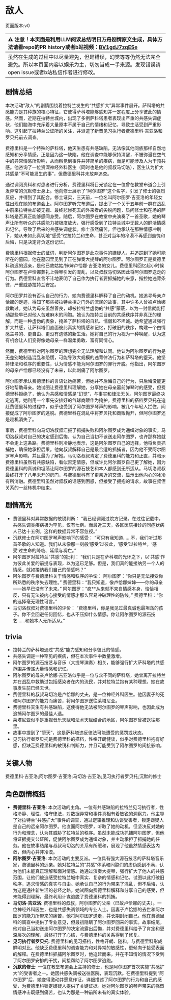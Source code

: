 # 敌人
页面版本:v0
 

| :warning: 注意！本页面是利用LLM阅读总结明日方舟剧情原文生成，具体方法请看repo的PR history或者b站视频：[BV1gdJ7zqESe](https://www.bilibili.com/video/BV1gdJ7zqESe/)         |
|:----------------------------|
| 虽然在生成的过程中以尽量避免，但是错误，幻觉等等仍然无法完全避免。所以本页面内容以娱乐为主，切勿当成一手来源。发现错误请open issue或者b站私信作者进行修改。|



## 剧情总结
本次活动“敌人”的剧情围绕着拉特兰发生的“共感扩大”异常事件展开。萨科塔的共感能力是其种族的核心特征，它使得萨科塔能够感知并一定程度上分享彼此的情感。然而，近期在拉特兰城内，出现了多例萨科塔患者表现出严重的共感失调症状，他们脑海中充斥着大量原本不属于自己的情绪和记忆，导致生活受到严重影响。这引起了拉特兰公证所的关注，并派遣了新晋见习执行者费德里科·吉亚洛和罗贝托前去调查。

费德里科是一个特殊的萨科塔，他天生患有共感缺陷，无法像其他同族那样自然地感知和分享情感。正是因为这一缺陷，他在调查中能够保持清醒，不被弥漫在空气中的异常情感所影响，从而察觉到事件并非简单的疾病，而是可能涉及人为干预共感。他咨询了一位资深神经外科医生（同时也是他的叔叔马切洛），医生认为扩大共感是“不可能发生的事”，但费德里科并未放弃追查。

通过调阅资料和对患者进行分析，费德里科将目光锁定在一位曾在教堂布道会上引发异常的沉默修士身上。他向修士展示了“阿尔图罗”这个名字，引发了修士的强烈反应，并得到了其配合。修士证实，三天前，一位名叫阿尔图罗·吉亚洛的年轻女性出现在她的布道会上。阿尔图罗听完布道后，提出了一个关于五年前一群在战乱中前来拉特兰却被无视、最终悲惨死去的外来者的尖锐问题，质问修士和在场的萨科塔是否真正能够感同身受。随后，阿尔图罗在教堂中央演奏了一首圣歌，她的琴声让所有听众的共感能力被极度放大，强行感受到了拉特兰城中无数人的鲜活情感和记忆，导致了后来的共感失调症状。修士虽然痛苦，但也承认在那种情感冲刷下，她从未如此真切地“感受”过拉特兰和生命，甚至对当年的冷漠不再感到羞愧和后悔，只是决定背负这份记忆。

费德里科根据修士的证词，判断阿尔图罗是此次事件的嫌疑人，并追踪到了她可能所在的墓园。他在墓园里见到了正在弹奏大提琴的阿尔图罗。阿尔图罗正是费德里科疏远的远亲，是他已故姑姑/婶婶卢恰娜·吉亚洛的女儿。费德里科回忆起小时候阿尔图罗在卢恰娜葬礼上弹琴引发的混乱，以及叔叔马切洛因此将阿尔图罗送走的行为。费德里科直言不讳地表明了自己作为执行者要抓捕她的来意，指控她违背条律，严重威胁拉特兰安定。

阿尔图罗并没有否认自己的行为，她向费德里科解释了自己的动机。她追寻母亲卢恰娜的足迹，得知了那些被拉特兰拒之门外的流民的故事，其中许多人曾被卢恰娜救助过。她认为母亲虽然善良，却被拉特兰虚伪的“共感”蒙蔽，以为一封信就能打动那些早已对他人苦难麻木的同胞。她认为拉特兰目前的共感秩序并非真正的理解，而是一种虚伪的表象，掩盖了萨科塔的自私、懦弱和不坦诚。她希望通过强行扩大共感，让萨科塔们直面彼此真实的情感和记忆，打破旧的秩序，构建一个由情感主导的、更自由、更没有遗憾的新生活。她将自己的行为视为一种唤醒，认为这有机会让人们变得像她母亲一样温柔勇敢、富有同情心。

然而，费德里科对阿尔图罗的理想完全无法理解和认同。他认为阿尔图罗的行为是无差别地制造混乱和恐慌，可能导致大规模的违背律法行为和萨科塔的堕天。他坚持律法和秩序的重要性，认为情感不能为阿尔图罗的罪行开脱。他指出，阿尔图罗的母亲卢恰娜已经没有了未来，以此刺痛了阿尔图罗。

阿尔图罗承认费德里科的言语让她痛苦，但她并不后悔自己的行为，只后悔没能更好地帮助母亲。她试图让费德里科理解她，分享她在母亲墓前弹琴时的感受，但费德里科拒绝了，他认为共感和情感是“幻觉”，与事实和律法无关。阿尔图罗最终决定逃离，她利用一个事先安排好的气球商贩作为掩护。费德里科的搭档罗贝托在追赶费德里科的过程中，似乎也受到了阿尔图罗琴声的影响，被几个年轻人拦住，间接促成了阿尔图罗的逃脱。费德里科在混乱中将罗贝托和商贩抛开，但阿尔图罗还是趁机消失了。

事后，费德里科向马切洛叔叔汇报了抓捕失败和阿尔图罗成为通缉对象的事实。马切洛叔叔对自己的决定感到后悔，认为自己当初不该送走阿尔图罗，也许那样她就不会走上这条路。费德里科则冷静地表示，这是阿尔图罗自己的选择，他将负责抓捕她，确保她承担后果。他向叔叔解释自己是最合适的抓捕者，因为他不受阿尔图罗琴声影响，并且最为了解她。马切洛叔叔肯定了费德里科的能力和正直，并暗示费德里科虽然有共感缺陷，看似否定情感，但或许比阿尔图罗自己更了解她，因为费德里科的真诚和坦荡让阿尔图罗的源石技艺和本人都感到无所适从。马切洛叔叔最终打开了八年未开的房门，与费德里科有了更亲近的交流，显示出他内心的冰冷有所消融。费德里科虽然对叔叔的话感到困惑，但接受了拥抱的请求，故事在叔侄关系的一丝转机中结束。
## 剧情高光
*   费德里科对异常数据的敏锐判断：
    “我已经调阅过院方记录。在过往记载中，共感失调类疾病极为罕见，仅有七例。而最近三天，各区医院接诊的同症状病人已达十五例。这样的数据异常不容忽视。”
*   沉默修士在阿尔图罗琴声影响下的感受：
    “可只有我知道......不，我们听过那首圣歌的人知道。我们从未像那一刻般‘感受’过彼此，‘感受’过拉特兰，‘感受’过生命的降临、延续与凋亡。”
*   阿尔图罗对拉特兰“共感”的批判：
    “我们只是在萨科塔的光环之下，以‘共感’作为彼此关爱的前提与表现，以为这已足够。但是，我们真的能接纳另一个人的情感，就如接纳我们自己的情感吗？”
*   阿尔图罗与费德里科关于情感和秩序的争论：
    阿尔图罗：“你只是无法接受你所熟悉的秩序失去理性。”
    费德里科：“我只知道，像卢恰娜婶婶——你的母亲——她早已没有了未来。”
    阿尔图罗：“疯**从来就不来自情感本身，恰恰相反，只有无法被内心接受的情感才那么容易冲破理性的防线。”
    费德里科：“你的选择毫无理性可言。”
*   马切洛叔叔对费德里科的评价：
    “费德里科，你是我见过最真诚也最坦荡的孩子。你不会回避任何回忆，也从不压抑什么情感。你让阿尔图罗的源石技艺......和她本人无所适从。”
## trivia
*   拉特兰的萨科塔通过“共感”能力感知和分享彼此的情感。
*   共感失调是一种罕见的疾病，但在本次事件中数量激增。
*   阿尔图罗的源石技艺与音乐（大提琴演奏）相关，能够强行扩大萨科塔的共感范围并传递大量情感和记忆。
*   阿尔图罗的母亲卢恰娜·吉亚洛似乎是一位与众不同的萨科塔，她曾离开拉特兰并在战乱中救助过包括感染者在内的流民，并对拉特兰抱有某种理想。她在故事发生前已经去世。
*   费德里科的叔叔马切洛是卢恰娜的丈夫，是一位神经外科医生。他因妻子的死和阿尔图罗的能力而痛苦，将阿尔图罗送往莱塔尼亚。
*   费德里科天生有共感缺陷，这使得他无法被阿尔图罗的琴声影响，也因此成为追捕阿尔图罗的最佳人选。
*   莱塔尼亚似乎是重视音乐天赋和法术天赋结合的地区，阿尔图罗曾被送往那里。
*   故事中提到了“堕天”，这是萨科塔违反律法可能遭受的惩罚或状态。
*   见习执行者罗贝托是费德里科的搭档，性格开朗健谈，似乎对费德里科抱有好感，但缺乏费德里科的敏锐和判断力，并且可能受到了阿尔图罗的间接影响。
## 关键人物
费德里科·吉亚洛;阿尔图罗·吉亚洛;马切洛·吉亚洛;见习执行者罗贝托;沉默的修士
## 角色剧情概括
-   **费德里科·吉亚洛**: 本次活动的主角。一位有共感缺陷的拉特兰见习执行者，性格冷静、理性、恪守律法，对数据异常和事件真相有着敏锐的洞察力。他主导了对拉特兰“共感扩大”事件的调查，通过逻辑推理和访谈受害者，锁定嫌疑人是自己的远亲阿尔图罗。他直面阿尔图罗，听取了她的动机，但坚决反对她的行为和理念，认为其威胁了拉特兰的秩序。虽然未能成功抓捕阿尔图罗，但他将证据提交公证所，促使阿尔图罗成为通缉对象，并主动承担了抓捕她的任务。他在故事结尾与叔叔马切洛的关系有所缓和，展现了他虽然情感表达内敛，但内心并非冷漠。
-   **阿尔图罗·吉亚洛**: 本次活动的主要反派。一位具有强大源石技艺的萨科塔音乐家，费德里科的远亲。她对拉特兰的“共感”体系和同胞们的虚伪感到不满，认为他们未能真正理解和面对情感。她通过演奏大提琴，强行扩大了他人的共感范围，让他们被迫感受拉特兰城中真实、复杂的情感和记忆，试图以此打破旧秩序，追求情感的真实与自由。她承认自己的行为带来了混乱，但不后悔，认为这是通往新生活的必经之路。她试图向费德里科解释和分享自己的感受，但未能得到理解，最终利用计谋逃脱了费德里科的抓捕。
-   **马切洛·吉亚洛**: 费德里科的叔叔，阿尔图罗的父亲（已故卢恰娜的丈夫）。一位神经外科医生，也是共感失调领域的专业人士。因妻子卢恰娜的去世和阿尔图罗的能力所带来的痛苦，他将阿尔图罗送走，并长期封闭自己。他在费德里科的调查中提供了专业意见，但最初隐瞒了阿尔图罗回来的事实。故事结尾，他对自己当初送走阿尔图罗的决定流露出后悔，并对费德里科给予了肯定和更深层次的理解，最终打开了心结，与费德里科的关系得到了修复。
-   **见习执行者罗贝托**: 费德里科的见习搭档，性格开朗、随和，与费德里科形成鲜明对比。他缺乏费德里科的调查能力和对异常的敏感性，更倾向于接受表面的解释。在费德里科抓捕阿尔图罗时，他追赶而来，并在不知情的情况下受到了阿尔图罗安排的干扰，间接帮助了阿尔图罗逃跑。
-   **沉默的修士**: 一位在教堂布道会上主持的修士，也是阿尔图罗首次实施“共感扩大”的受害者之一。她因共感失调被送往医院，表现沉默。在费德里科提到“阿尔图罗”后，她变得激动并愿意作证，详细描述了阿尔图罗的行为和自己的感受，为费德里科锁定嫌疑人提供了关键证据。她对阿尔图罗的琴声带来的强烈情感冲击既感到痛苦，也认为那是一种前所未有的真实体验。